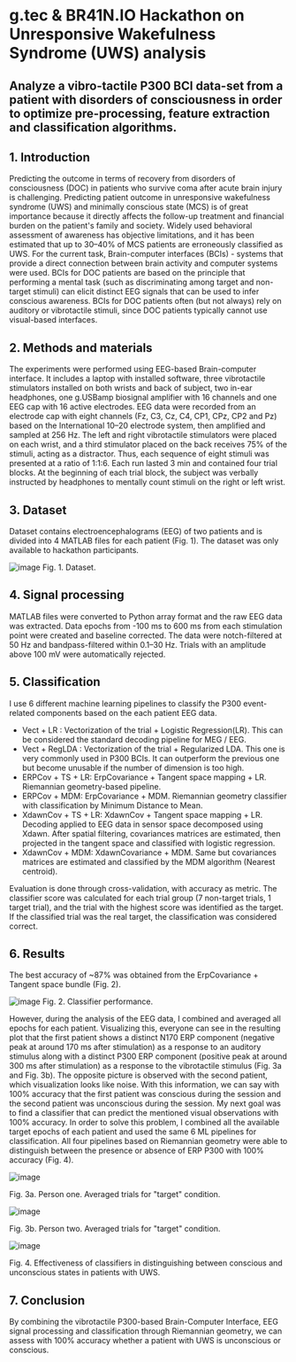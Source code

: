 # g.tec & BR41N.IO Hackathon on Unresponsive Wakefulness Syndrome (UWS) analysis

## Analyze a vibro-tactile P300 BCI data-set from a patient with disorders of consciousness in order to optimize pre-processing, feature extraction and classification algorithms.

## 1. Introduction

Predicting the outcome in terms of recovery from disorders of consciousness (DOC) in patients who survive coma after acute brain injury is challenging. Predicting patient outcome in unresponsive wakefulness syndrome (UWS) and minimally conscious state (MCS) is of great importance because it directly affects the follow-up treatment and financial burden on the patient's family and society. Widely used behavioral assessment of awareness has objective limitations, and it has been estimated that up to 30–40% of MCS patients are erroneously classified as UWS. For the current task, Brain-computer interfaces (BCIs) - systems that provide a direct connection between brain activity and computer systems were used. BCIs for DOC patients are based on the principle that performing a mental task (such as discriminating among target and non-target stimuli) can elicit distinct EEG signals that can be used to infer conscious awareness. BCIs for DOC patients often (but not always) rely on auditory or vibrotactile stimuli, since DOC patients typically cannot use visual-based interfaces.

## 2. Methods and materials

The experiments were performed using EEG-based Brain-computer interface. It includes a laptop with installed software, three vibrotactile stimulators installed on both wrists and back of subject, two in-ear headphones, one g.USBamp biosignal amplifier with 16 channels and one EEG cap with 16 active electrodes. EEG data were recorded from an electrode cap with eight channels (Fz, C3, Cz, C4, CP1, CPz, CP2 and Pz) based on the International 10–20 electrode system, then amplified and sampled at 256 Hz. The left and right vibrotactile stimulators were placed on each wrist, and a third stimulator placed on the back receives 75% of the stimuli, acting as a distractor. Thus, each
sequence of eight stimuli was presented at a ratio of 1:1:6. Each run lasted 3 min and contained four trial blocks. At the beginning of each trial block, the subject was verbally instructed by headphones to mentally count stimuli on the right or left wrist.

## 3. Dataset

Dataset contains electroencephalograms (EEG) of two patients and is divided into 4 MATLAB files for each patient (Fig. 1). The dataset was only available to hackathon participants.

![image](https://user-images.githubusercontent.com/69838126/168012932-c531881c-1b7a-4e7d-a451-83ce07a90b07.png)
 Fig. 1. Dataset.

## 4. Signal processing

MATLAB files were converted to Python array format and the raw EEG data was extracted. Data epochs from -100 ms to 600 ms from each stimulation point were created and baseline corrected. The data were notch-filtered at 50 Hz and bandpass-filtered within 0.1–30 Hz. Trials with an amplitude above 100 mV were automatically rejected.

## 5. Classification

I use 6 different machine learning pipelines to classify the P300 event-related components based on the each patient EEG data.

* Vect + LR : Vectorization of the trial + Logistic Regression(LR). This can be considered the standard decoding pipeline for MEG / EEG.
* Vect + RegLDA : Vectorization of the trial + Regularized LDA. This one is very commonly used in P300 BCIs. It can outperform the previous one but become unusable if the number of dimension is too high.
* ERPCov + TS + LR: ErpCovariance + Tangent space mapping + LR. Riemannian geometry-based pipeline.
* ERPCov + MDM: ErpCovariance + MDM. Riemannian geometry classifier with classification by Minimum Distance to Mean.
* XdawnCov + TS + LR: XdawnCov + Tangent space mapping + LR. Decoding applied to EEG data in sensor space decomposed using Xdawn. After spatial filtering, covariances matrices are estimated, then projected in the tangent space and classified with logistic regression.
* XdawnCov + MDM: XdawnCovariance + MDM. Same but covariances matrices are estimated and classified by the MDM algorithm (Nearest centroid).

Evaluation is done through cross-validation, with accuracy as metric. The classifier score was calculated for each trial group (7 non-target trials, 1 target trial), and the trial with the highest score was identified as the target. If the classified trial was the real target, the classification was considered correct.

## 6. Results

The best accuracy of ~87% was obtained from the ErpCovariance + Tangent space bundle (Fig. 2).

![image](https://user-images.githubusercontent.com/69838126/168031177-93260bad-1526-4b53-a69f-2c975ca0edb6.png)
 Fig. 2. Classifier performance.

However, during the analysis of the EEG data, I combined and averaged all epochs for each patient. Visualizing this, everyone can see in the resulting plot that the first patient shows a distinct N170 ERP component (negative peak at around 170 ms after stimulation) as a response to an auditory stimulus along with a distinct P300 ERP component (positive peak at around 300 ms after stimulation) as a response to the vibrotactile stimulus (Fig. 3a and Fig. 3b). The opposite picture is observed with the second patient, which visualization looks like noise. With this information, we can say with 100% accuracy that the first patient was conscious during the session and the second patient was unconscious during the session. My next goal was to find a classifier that can predict the mentioned visual observations with 100% accuracy.
In order to solve this problem, I combined all the available target epochs of each patient and used the same 6 ML pipelines for classification. All four pipelines based on Riemannian geometry were able to distinguish between the presence or absence of ERP P300 with 100% accuracy (Fig. 4).

![image](https://user-images.githubusercontent.com/69838126/168751523-eb8e2c95-6dd1-43ed-8054-683edeb46425.png)

Fig. 3a. Person one. Averaged trials for "target" condition.


![image](https://user-images.githubusercontent.com/69838126/168751323-9eb470dc-5b47-4bc9-85b3-0b31721330cf.png)

Fig. 3b. Person two. Averaged trials for "target" condition.


![image](https://user-images.githubusercontent.com/69838126/168753253-87bbdf1c-0887-4444-b699-cf4740d6dd2e.png)

Fig. 4. Effectiveness of classifiers in distinguishing between conscious and unconscious states in patients with UWS.


## 7. Conclusion

By combining the vibrotactile P300-based Brain-Computer Interface, EEG signal processing and classification through Riemannian geometry, we can assess with 100% accuracy whether a patient with UWS is unconscious or conscious.
